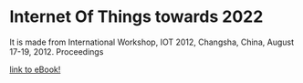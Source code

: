 # Internet Of Things towards 2022

It is made from International Workshop, IOT 2012, Changsha, China, August 17-19, 2012. Proceedings

[link to eBook!](https://link.springer.com/book/10.1007/978-3-642-32427-7)
